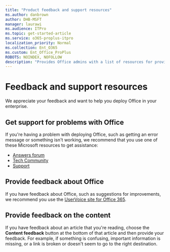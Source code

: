 ```yaml
---
title: "Product feedback and support resources"
ms.author: danbrown
author: DHB-MSFT
manager: laurawi
ms.audience: ITPro
ms.topic: get-started-article
ms.service: o365-proplus-itpro
localization_priority: Normal
ms.collection: Ent_O365
ms.custom: Ent_Office_ProPlus
ROBOTS: NOINDEX, NOFOLLOW
description: "Provides Office admins with a list of resources for providing feedback or getting support."
---
```


# Feedback and support resources

We appreciate your feedback and want to help you deploy Office in your enterprise.

## Get support for problems with Office

If you're having a problem with deploying Office, such as getting an error message or something isn't working, we recommend that you use one of these Microsoft resources to get assistance:
- [Answers forum](https://answers.microsoft.com/)
- [Tech Community](https://techcommunity.microsoft.com/)
- [Support](https://support.microsoft.com/contactus)

## Provide feedback about Office

If you have feedback about Office, such as suggestions for improvements, we recommend you use the [UserVoice site for Office 365](https://office365.uservoice.com/).

## Provide feedback on the content

If you have feedback about an article that you're reading, choose the **Content feedback** button at the bottom of that article and then provide your feedback. For example, if something is confusing, important information is missing, or a link is broken or doesn't seem to go to the right destination.